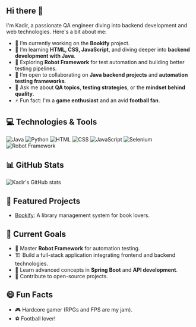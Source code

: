 ## Hi there 👋

I'm Kadir, a passionate QA engineer diving into backend development and web technologies. Here's a bit about me:

- 🔭 I’m currently working on the **Bookify** project.
- 🌱 I’m learning **HTML, CSS, JavaScript**, and diving deeper into **backend development with Java**.
- 🤖 Exploring **Robot Framework** for test automation and building better testing pipelines.
- 👯 I’m open to collaborating on **Java backend projects** and **automation testing frameworks**.
- 💬 Ask me about **QA topics**, **testing strategies**, or the **mindset behind quality**.
- ⚡ Fun fact: I'm a **game enthusiast** and an avid **football fan**.

## 💻 Technologies & Tools
![Java](https://img.shields.io/badge/Java-ED8B00?style=for-the-badge&logo=java&logoColor=white)
![Python](https://img.shields.io/badge/Python-3776AB?style=for-the-badge&logo=python&logoColor=white)
![HTML](https://img.shields.io/badge/HTML5-E34F26?style=for-the-badge&logo=html5&logoColor=white)
![CSS](https://img.shields.io/badge/CSS3-1572B6?style=for-the-badge&logo=css3&logoColor=white)
![JavaScript](https://img.shields.io/badge/JavaScript-F7DF1E?style=for-the-badge&logo=javascript&logoColor=black)
![Selenium](https://img.shields.io/badge/Selenium-43B02A?style=for-the-badge&logo=selenium&logoColor=white)
![Robot Framework](https://img.shields.io/badge/Robot%20Framework-000000?style=for-the-badge&logo=robot-framework&logoColor=white)

## 📊 GitHub Stats
![Kadir's GitHub stats](https://github-readme-stats.vercel.app/api?username=kadirhacitemeloglu&show_icons=true&theme=dark)

## 🚀 Featured Projects
- [Bookify](https://github.com/kadirhacitemeloglu/bookify): A library management system for book lovers.

## 🎯 Current Goals
- 🌱 Master **Robot Framework** for automation testing.
- 🏗️ Build a full-stack application integrating frontend and backend technologies.
- 📖 Learn advanced concepts in **Spring Boot** and **API development**.
- 🔄 Contribute to open-source projects.

## 😄 Fun Facts
- 🎮 Hardcore gamer (RPGs and FPS are my jam).
- ⚽ Football lover!

